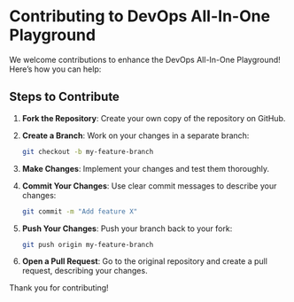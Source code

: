 
# Contributing to DevOps All-In-One Playground

We welcome contributions to enhance the DevOps All-In-One Playground! Here’s how you can help:

## Steps to Contribute

1. **Fork the Repository**: Create your own copy of the repository on GitHub.
2. **Create a Branch**: Work on your changes in a separate branch:
   ```bash
   git checkout -b my-feature-branch
   ```

3. **Make Changes**: Implement your changes and test them thoroughly.

4. **Commit Your Changes**: Use clear commit messages to describe your changes:
   ```bash
   git commit -m "Add feature X"
   ```

5. **Push Your Changes**: Push your branch back to your fork:
   ```bash
   git push origin my-feature-branch
   ```

6. **Open a Pull Request**: Go to the original repository and create a pull request, describing your changes.

Thank you for contributing!

